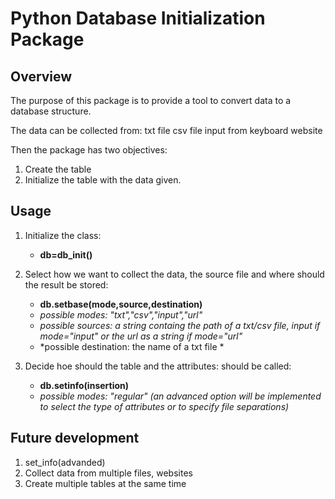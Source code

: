 # Python Database Initialization Package


## Overview


The purpose of this package is to provide 
a tool to convert data to a database structure.

The data can be collected from:
    txt file
    csv file
    input from keyboard 
    website

Then the package has two objectives:
1.  Create the table
2.  Initialize the table with the data given.



## Usage

1. Initialize the class:
     - **db=db_init()**
    
2. Select how we want to collect the data, the source file and where should the result be stored:
     - **db.setbase(mode,source,destination)**
     - *possible modes: "txt","csv","input","url"*
     - *possible sources: a string containg the path of a txt/csv file, input if mode="input" or the url as a string if mode="url"*
     - *possible destination: the name of a txt file   *
3. Decide hoe should the table and the attributes: should be called:
     - **db.setinfo(insertion)**
     - *possible modes: "regular" (an advanced option will be implemented to select the type of attributes or to specify file separations)*



## Future development

1. set_info(advanded)
2. Collect data from multiple files, websites
3. Create multiple tables at the same time

